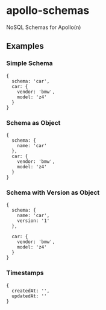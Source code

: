 # apollo-schemas

NoSQL Schemas for Apollo(n)

## Examples

### Simple Schema

```
{
  schema: 'car',
  car: {
    vendor: 'bmw',
    model: 'z4'
  }
}
```

### Schema as Object

```
{
  schema: {
    name: 'car'
  },
  car: {
    vendor: 'bmw',
    model: 'z4'
  }
}
```

### Schema with Version as Object

```
{
  schema: {
    name: 'car',
    version: '1'
  },
  
  car: {
    vendor: 'bmw',
    model: 'z4'
  }
}
```

### Timestamps

```
{
  createdAt: '',
  updatedAt: ''
}
```
